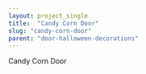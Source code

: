 ```yaml
---
layout: project_single
title:  "Candy Corn Door"
slug: "candy-corn-door"
parent: "door-halloween-decorations"
---
```

Candy Corn Door